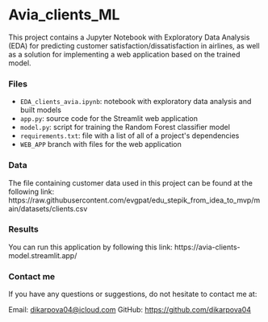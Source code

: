 # Avia_clients_ML

This project contains a Jupyter Notebook with Exploratory Data Analysis (EDA) for predicting customer satisfaction/dissatisfaction in airlines, as well as a solution for implementing a web application based on the trained model.

<h3>Files</h3>

* `EDA_clients_avia.ipynb`: notebook with exploratory data analysis and built models
* `app.py`: source code for the Streamlit web application
* `model.py`:  script for training the Random Forest classifier model
* `requirements.txt`: file with a list of all of a project's dependencies
* `WEB_APP` branch with files for the web application

<h3>Data</h3>
The file containing customer data used in this project can be found at the following link: https://raw.githubusercontent.com/evgpat/edu_stepik_from_idea_to_mvp/main/datasets/clients.csv

<h3>Results</h3>
You can run this application by following this link: https://avia-clients-model.streamlit.app/

<h3>Contact me</h3>
If you have any questions or suggestions, do not hesitate to contact me at:

Email: dikarpova04@icloud.com
GitHub: https://github.com/dikarpova04


